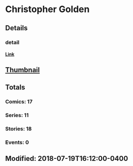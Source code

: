 # Christopher  Golden 
## Details
### detail
#### [Link](http://marvel.com/comics/creators/5956/christopher_golden?utm_campaign=apiRef&utm_source=225578a89fc76f3d20fbffda5d17a88d)
## [Thumbnail](http://i.annihil.us/u/prod/marvel/i/mg/b/40/image_not_available.jpg)
## Totals
### Comics: 17
### Series: 11
### Stories: 18
### Events: 0
## Modified: 2018-07-19T16:12:00-0400